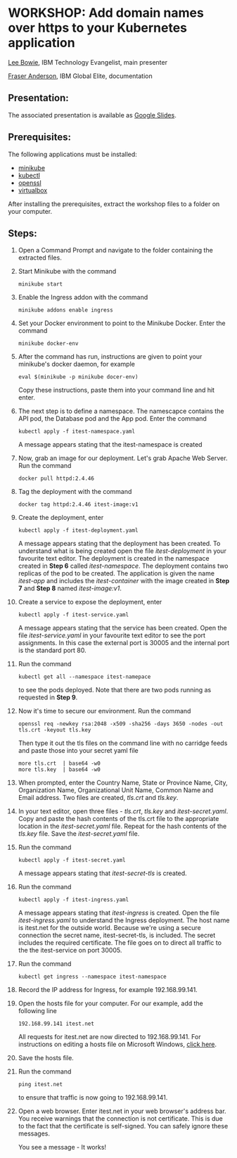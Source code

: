 # WORKSHOP: Add domain names over https to your Kubernetes application

[Lee Bowie](https://www.linkedin.com/in/lee-bowie/), IBM Technology Evangelist, main presenter

[Fraser Anderson](https://www.linkedin.com/in/fraser-anderson-ottawa/), IBM Global Elite, documentation

## Presentation:

The associated presentation is available as [Google Slides](https://ibm.biz/itest-mk8s).

## Prerequisites:

The following applications must be installed:

* [minikube](https://minikube.sigs.k8s.io/docs/) 
* [kubectl](https://kubernetes.io/docs/tasks/tools/install-kubectl/) 
* [openssl](https://wiki.openssl.org/index.php/Binaries)
* [virtualbox](https://www.virtualbox.org/wiki/Downloads)

After installing the prerequisites, extract the workshop files to a folder on your computer.

## Steps:

 1. Open a Command Prompt and navigate to the folder containing the extracted files.
 
 2. Start Minikube with the command
        
        minikube start
 
 3. Enable the Ingress addon with the command
        
        minikube addons enable ingress
 
 4. Set your Docker environment to point to the Minikube Docker. Enter the command
        
        minikube docker-env
        
 5. After the command has run, instructions are given to point your minikube's docker daemon, for example
 
        eval $(minikube -p minikube docer-env)

    Copy these instructions, paste them into your command line and hit enter.
    
 6. The next step is to define a namespace. The namescapce contains the API pod, the Database pod and the App pod. Enter the command
 
        kubectl apply -f itest-namespace.yaml

    A message appears stating that the itest-namespace is created
    
 7. Now, grab an image for our deployment. Let's grab Apache Web Server. Run the command

        docker pull httpd:2.4.46
        
 8. Tag the deployment with the command
 
        docker tag httpd:2.4.46 itest-image:v1
 
 9. Create the deployment, enter 
    
        kubectl apply -f itest-deployment.yaml

    A message appears stating that the deployment has been created. To understand what is being created open the file *itest-deployment* in your favourite text editor. The deployment is created in the namespace created in **Step 6** called *itest-namespace*. The deployment contains two replicas of the pod to be created. The application is given the name *itest-app* and includes the *itest-container* with the image created in **Step 7** and **Step 8** named *itest-image:v1*.
10. Create a service to expose the deployment, enter 
    
        kubectl apply -f itest-service.yaml

    A message appears stating that the service has been created. Open the file *itest-service.yaml* in your favourite text editor to see the port assignments. In this case the external port is 30005 and the internal port is the standard port 80.

11. Run the command 
    
        kubectl get all --namespace itest-namepace 
    
    to see the pods deployed. Note that there are two pods running as requested in **Step 9**.
    
12. Now it's time to secure our environment. Run the command 
    
        openssl req -newkey rsa:2048 -x509 -sha256 -days 3650 -nodes -out tls.crt -keyout tls.key
        
    Then type it out the tls files on the command line with no carridge feeds and paste those into your secret yaml file
        
        more tls.crt  | base64 -w0
        more tls.key  | base64 -w0
        
13.  When prompted, enter the Country Name, State or Province Name, City, Organization Name, Organizational Unit Name, Common Name and Email address. Two files are created, *tls.crt* and *tls.key*.

14. In your text editor, open three files - *tls.crt*, *tls.key* and *itest-secret.yaml*. Copy and paste the hash contents of the tls.crt file to the appropriate location in the *itest-secret.yaml* file. Repeat for the hash contents of the *tls.key* file. Save the *itest-secret.yaml* file.

15. Run the command 
    
        kubectl apply -f itest-secret.yaml

    A message appears stating that *itest-secret-tls* is created.

16. Run the command
    
        kubectl apply -f itest-ingress.yaml

    A message appears stating that *itest-ingress* is created. Open the file *itest-ingress.yaml* to understand the Ingress deployment. The host name is itest.net for the outside world. Because we're using a secure connection the secret name, itest-secret-tls, is included. The secret includes the required certificate. The file goes on to direct all traffic to the the itest-service on port 30005.

17. Run the command
    
        kubectl get ingress --namespace itest-namespace

18. Record the IP address for Ingress, for example 192.168.99.141.

19. Open the hosts file for your computer. For our example, add the following line

        192.168.99.141 itest.net

    All requests for itest.net are now directed to 192.168.99.141. For instructions on editing a hosts file on Microsoft Windows, [click here](https://www.groovypost.com/howto/edit-hosts-file-windows-10/).

20. Save the hosts file.

21. Run the command 

        ping itest.net 

    to ensure that traffic is now going to 192.168.99.141.

22. Open a web browser. Enter itest.net in your web browser's address bar. You receive warnings that the connection is not certificate. This is due to the fact that the certificate is self-signed. You can safely ignore these messages.

    You see a message - It works!
